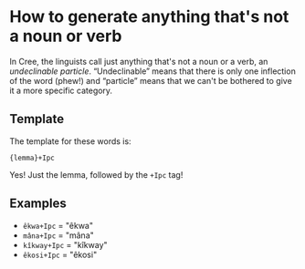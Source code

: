 How to generate anything that's not a noun or verb
==================================================

In Cree, the linguists call just anything that's not a noun or a verb, an
<dfn>undeclinable particle</dfn>. “Undeclinable” means that there is
only one inflection of the word (phew!) and “particle” means that we
can't be bothered to give it a more specific category.

Template
--------

The template for these words is:

    {lemma}+Ipc

Yes! Just the lemma, followed by the `+Ipc` tag!

Examples
--------

 - `êkwa+Ipc` = "êkwa"
 - `mâna+Ipc` = "mâna"
 - `kîkway+Ipc` = "kîkway"
 - `êkosi+Ipc` = "êkosi"
